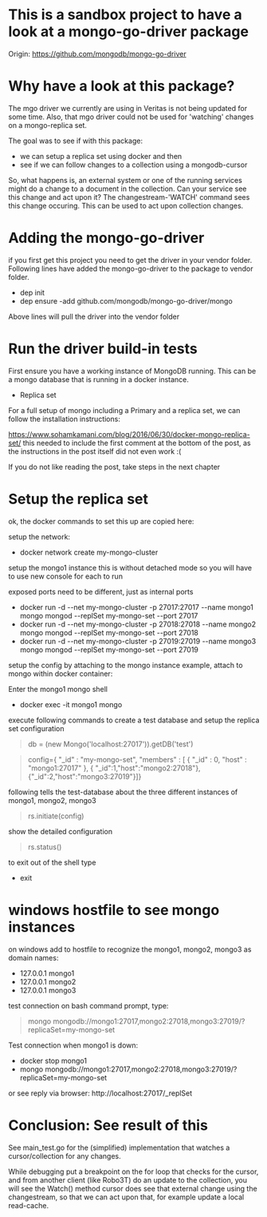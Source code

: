 # This is a sandbox project to have a look at a mongo-go-driver  package

Origin: https://github.com/mongodb/mongo-go-driver

# Why have a look at this package?

The mgo driver we currently are using in Veritas is not being updated for some time.
Also, that mgo driver could not be used for 'watching' changes on a mongo-replica set.

The goal was to see if with this package:
- we can setup a replica set using docker and then
- see if we can follow changes to a collection using a mongodb-cursor

So, what happens is, an external system or one of the running services might do a change to
a document in the collection. Can your service see this change and act upon it?
The changestream-'WATCH' command sees this change occuring. This can be used to act
upon collection changes.

# Adding the mongo-go-driver

if you first get this project you need to get the driver in your vendor folder. Following lines have added the mongo-go-driver to the package to vendor folder.

* dep init 
* dep ensure -add github.com/mongodb/mongo-go-driver/mongo

Above lines will pull the driver into the vendor folder

# Run the driver build-in tests

First ensure you have a working instance of MongoDB running. This can be a mongo database that is running in a docker instance.

* Replica set
  
For a full setup of mongo including a Primary and a replica set, 
we can follow the installation instructions:

https://www.sohamkamani.com/blog/2016/06/30/docker-mongo-replica-set/
this needed to include the first comment at the bottom of the post, as the instructions
in the post itself did not even work :(

If you do not like reading the post, take steps in the next chapter

# Setup the replica set

ok, the docker commands to set this up are copied here:

setup the network:
* docker network create my-mongo-cluster
  
setup the mongo1 instance 
this is without detached mode so you will have to use
new console for each to run

exposed ports need to be different, just as internal ports

* docker run -d --net my-mongo-cluster -p 27017:27017 --name mongo1 mongo mongod --replSet my-mongo-set --port 27017
* docker run -d --net my-mongo-cluster -p 27018:27018 --name mongo2 mongo mongod --replSet my-mongo-set --port 27018
* docker run -d --net my-mongo-cluster -p 27019:27019 --name mongo3 mongo mongod --replSet my-mongo-set --port 27019

setup the config by attaching to the mongo instance
example, attach to mongo within docker container:

Enter the mongo1 mongo shell
* docker exec -it mongo1 mongo

execute following commands to create a test database
and setup the replica set configuration

>db = (new Mongo('localhost:27017')).getDB('test')

>config={ "_id" : "my-mongo-set", "members" : [ { "_id" : 0, "host" : "mongo1:27017" }, { "_id":1,"host":"mongo2:27018"},{"_id":2,"host":"mongo3:27019"}]}

following tells the test-database about the three different instances of mongo1, mongo2, mongo3

 >rs.initiate(config) 

show the detailed configuration

>rs.status()

to exit out of the shell type
* exit
  
# windows hostfile to see mongo instances
on windows add to hostfile to recognize the mongo1, mongo2, mongo3 as domain names:

* 127.0.0.1 mongo1 
* 127.0.0.1 mongo2
* 127.0.0.1 mongo3

test connection on bash command prompt, type:

>mongo mongodb://mongo1:27017,mongo2:27018,mongo3:27019/?replicaSet=my-mongo-set

Test connection when mongo1 is down:
* docker stop mongo1
* mongo mongodb://mongo1:27017,mongo2:27018,mongo3:27019/?replicaSet=my-mongo-set

or see reply via browser:
http://localhost:27017/_replSet

# Conclusion: See result of this

See main_test.go for the (simplified) implementation that watches a
cursor/collection for any changes.

While debugging put a breakpoint on the for loop that checks for the cursor, and from
another client (like Robo3T) do an update to the collection, you will 
see the Watch() method cursor does see that external change using the changestream, so that we can act upon that, for example update a local read-cache.
